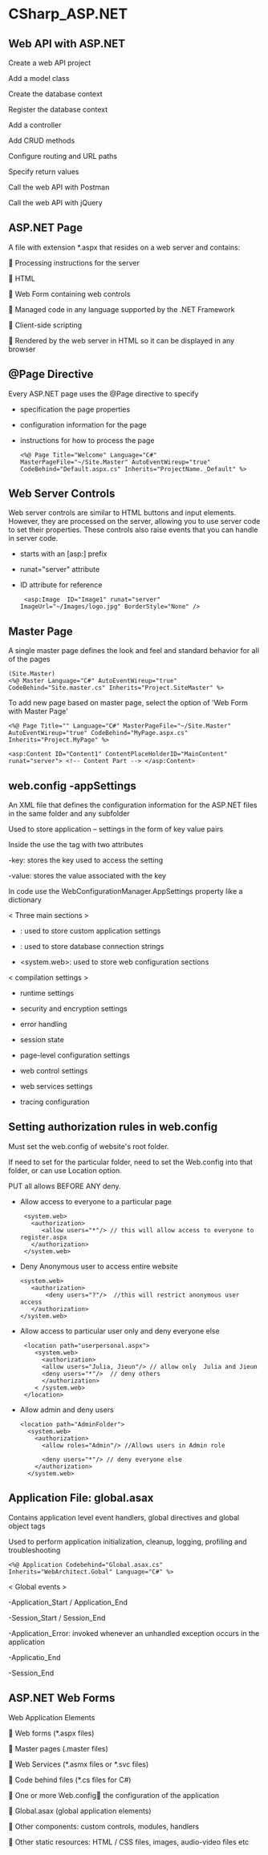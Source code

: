 # CSharp_ASP.NET


Web API with ASP.NET
--------

Create a web API project

Add a model class

Create the database context

Register the database context

Add a controller

Add CRUD methods

Configure routing and URL paths

Specify return values

Call the web API with Postman

Call the web API with jQuery

 
ASP.NET Page
---------

A file with extension *.aspx that resides on a web server and contains:

 Processing instructions for the server

 HTML

 Web Form containing web controls

 Managed code in any language supported by the .NET Framework

 Client-side scripting

 Rendered by the web server in HTML so it can be displayed in any browser


@Page Directive
-------
Every ASP.NET page uses the @Page directive to specify

  - specification the page properties 
  - configuration information for the page 
  - instructions for how to process the page 

        <%@ Page Title="Welcome" Language="C#" MasterPageFile="~/Site.Master" AutoEventWireup="true" CodeBehind="Default.aspx.cs" Inherits="ProjectName._Default" %>


Web Server Controls
--------

Web server controls are similar to HTML buttons and input elements. However, they are processed on the server, allowing you to use server code to set their properties. These controls also raise events that you can handle in server code.

 - starts with an [asp:] prefix
 - runat="server" attribute 
 - ID attribute for reference
 
        <asp:Image  ID="Image1" runat="server" ImageUrl="~/Images/logo.jpg" BorderStyle="None" />

Master Page
-------

A single master page defines the look and feel and standard behavior for all of the pages

    (Site.Master)
    <%@ Master Language="C#" AutoEventWireup="true" CodeBehind="Site.master.cs" Inherits="Project.SiteMaster" %>


To add new page based on master page, select the option of 'Web Form with Master Page' 

    <%@ Page Title="" Language="C#" MasterPageFile="~/Site.Master" AutoEventWireup="true" CodeBehind="MyPage.aspx.cs" Inherits="Project.MyPage" %>
    
    <asp:Content ID="Content1" ContentPlaceHolderID="MainContent" runat="server"> <!-- Content Part --> </asp:Content>


web.config -appSettings 
------------------

An XML file that defines the configuration information for the ASP.NET files in the same folder and any subfolder

Used to store application – settings in the form of key value pairs 

Inside the <appSettings> use the <add> tag with two attributes

-key: stores the key used to access the setting

-value: stores the value associated with the key

In code use the WebConfigurationManager.AppSettings property like a dictionary
  
 
< Three main sections > 

- <appSettings>: used to store custom application settings

- <connectionStrings>: used to store database connection strings

- <system.web>: used to store web configuration sections

  
< compilation settings > 

- runtime settings

- security and encryption settings

- error handling

- session state

- page-level configuration settings

- web control settings

- web services settings

- tracing configuration


Setting authorization rules in web.config
-------

Must set the web.config of website's root folder. 

If need to set for the particular folder, need to set the Web.config into that folder, or can use Location option.

PUT all allows BEFORE ANY deny.

- Allow access to everyone to a particular page

       <system.web>
         <authorization>
            <allow users="*"/> // this will allow access to everyone to register.aspx
         </authorization>
       </system.web>

- Deny Anonymous user to access entire website

      <system.web>
         <authorization> 
             <deny users="?"/>  //this will restrict anonymous user access
         </authorization>
      </system.web>
      
- Allow access to particular user only and deny everyone else

       <location path="userpersonal.aspx">
          <system.web>
            <authorization>
            <allow users="Julia, Jieun"/> // allow only  Julia and Jieun
            <deny users="*"/>  // deny others
            </authorization>
          < /system.web>
       </location>

- Allow admin and deny users

      <location path="AdminFolder">
        <system.web> 
          <authorization>
            <allow roles="Admin"/> //Allows users in Admin role

            <deny users="*"/> // deny everyone else
          </authorization>
        </system.web>


Application File: global.asax
---------

Contains application level event handlers, global directives and global object tags

Used to perform application initialization, cleanup, logging, profiling and troubleshooting

    
    <%@ Application Codebehind="Global.asax.cs" Inherits="WebArchitect.Gobal" Language="C#" %>
    

 < Global events > 
 
-Application_Start / Application_End

-Session_Start / Session_End

-Application_Error: invoked whenever an unhandled exception occurs in the application

-Applicatio_End

-Session_End

ASP.NET Web Forms
-----------------

Web Application Elements

 Web forms (*.aspx files)

 Master pages (.master files)

 Web Services (*.asmx files or *.svc files)

 Code behind files (*.cs files for C#)

 One or more Web.config the configuration of the application

 Global.asax (global application elements)

 Other components: custom controls, modules, handlers

 Other static resources: HTML / CSS files, images, audio-video files etc







